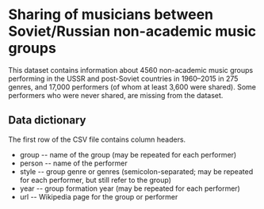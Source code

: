 # Sharing of musicians between Soviet/Russian non-academic music groups

This dataset contains information about 4560 non-academic music groups performing in the USSR and post-Soviet countries in 1960–2015 in 275 genres, and 17,000 performers (of whom at least 3,600 were shared). Some performers who were never shared, are missing from the dataset.

## Data dictionary

The first row of the CSV file contains column headers.

* group -- name of the group (may be repeated for each performer)
* person -- name of the performer
* style -- group genre or genres (semicolon-separated; may be repeated for each performer, but still refer to the group)
* year -- group formation year (may be repeated for each performer)
* url -- Wikipedia page for the group or performer
